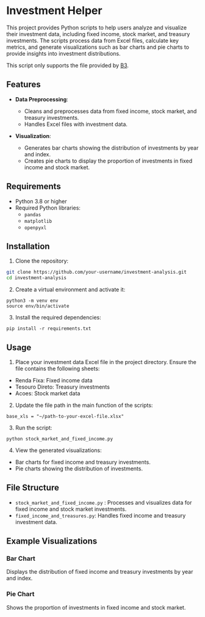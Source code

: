 # Investment Helper

This project provides Python scripts to help users analyze and visualize their investment data, including fixed income, stock market, and treasury investments. The scripts process data from Excel files, calculate key metrics, and generate visualizations such as bar charts and pie charts to provide insights into investment distributions.

This script only supports the file provided by [B3](https://www.b3.com.br/pt_br/para-voce).

## Features

- **Data Preprocessing**:
  - Cleans and preprocesses data from fixed income, stock market, and treasury investments.
  - Handles Excel files with investment data.

- **Visualization**:
  - Generates bar charts showing the distribution of investments by year and index.
  - Creates pie charts to display the proportion of investments in fixed income and stock market.

## Requirements

- Python 3.8 or higher
- Required Python libraries:
  - `pandas`
  - `matplotlib`
  - `openpyxl`

## Installation

1. Clone the repository:
```bash
git clone https://github.com/your-username/investment-analysis.git
cd investment-analysis
```

2. Create a virtual environment and activate it:

```
python3 -m venv env
source env/bin/activate
```

3. Install the required dependencies:

```
pip install -r requirements.txt
```

## Usage

1. Place your investment data Excel file in the project directory. Ensure the file contains the following sheets:
  - Renda Fixa: Fixed income data
  - Tesouro Direto: Treasury investments
  - Acoes: Stock market data

2. Update the file path in the main function of the scripts:

  `base_xls = "~/path-to-your-excel-file.xlsx"`

3. Run the script:

  `python stock_market_and_fixed_income.py`

4. View the generated visualizations:
  - Bar charts for fixed income and treasury investments.
  - Pie charts showing the distribution of investments.

## File Structure

- `stock_market_and_fixed_income.py` : Processes and visualizes data for fixed income and stock market investments.
- `fixed_income_and_treasures.py`: Handles fixed income and treasury investment data.

## Example Visualizations

### Bar Chart
Displays the distribution of fixed income and treasury investments by year and index.

### Pie Chart
Shows the proportion of investments in fixed income and stock market.